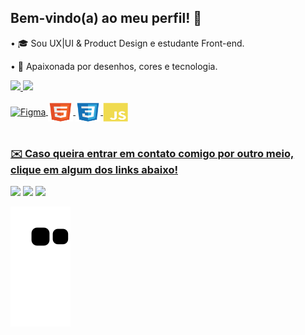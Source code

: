 ## Bem-vindo(a) ao meu perfil! 👋

<p>• 🎓 Sou UX|UI & Product Design e estudante Front-end.</p>
<p>• 💖 Apaixonada por desenhos, cores e tecnologia.</p>

 <div>
  <a href="https://github.com/jessicaprim">
  <img height="180em" src="https://github-readme-stats.vercel.app/api?username=jessicaprim&show_icons=true&theme=tokyonight&include_all_commits=true&count_private=true"/>
  <img height="150em" src="https://github-readme-stats.vercel.app/api/top-langs/?username=jessicaprim&layout=compact&langs_count=6&theme=tokyonight"/>
</div>
<div style="display: inline_block"><br>
  <img align="center" alt="Figma" height="30" width="40" src="https://cdn.jsdelivr.net/gh/devicons/devicon/icons/figma/figma-original.svg" />
  <img align="center" alt="HTML" height="30" width="40" src="https://raw.githubusercontent.com/devicons/devicon/master/icons/html5/html5-original.svg">
  <img align="center" alt="CSS" height="30" width="40" src="https://raw.githubusercontent.com/devicons/devicon/master/icons/css3/css3-original.svg">
  <img align="center" alt="Js" height="30" width="40" src="https://raw.githubusercontent.com/devicons/devicon/master/icons/javascript/javascript-plain.svg">
</div>
 
 <br>
 
  ### ✉️ Caso queira entrar em contato comigo por outro meio, clique em algum dos links abaixo!
 
<div> 
  <a href="https://instagram.com/jeprim" target="_blank"><img src="https://img.shields.io/badge/-Instagram-%23E4405F?style=for-the-badge&logo=instagram&logoColor=white" target="_blank"></a>
  <a href = "mailto:jessicaprimdarosa@gmail.com"><img src="https://img.shields.io/badge/-Gmail-%23333?style=for-the-badge&logo=gmail&logoColor=white" target="_blank"></a>
  <a href="https://www.linkedin.com/in/jessicaprim/" target="_blank"><img src="https://img.shields.io/badge/-LinkedIn-%230077B5?style=for-the-badge&logo=linkedin&logoColor=white" target="_blank"></a> 
 
  ![Snake animation](https://github.com/jessicaprim/jessicaprim/blob/output/github-contribution-grid-snake.svg)

</div>
